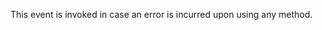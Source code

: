 <!--note from editor: Suggested edit: "The event that is invoked if a method call results in an error" ?    -->

This event is invoked in case an error is incurred upon using any method.
